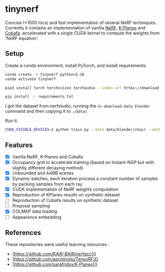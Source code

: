# tinynerf

Concise (<1000 locs) and fast implementation of several NeRF techniques. Currently it contains an implementation of vanilla [NeRF](https://arxiv.org/abs/2003.08934), [K-Planes](https://arxiv.org/abs/2301.10241) and [Cobafa](https://arxiv.org/abs/2302.01226), accelerated with a single CUDA kernel to compute the weights from 'NeRF equation'.

[](https://user-images.githubusercontent.com/53355258/227556618-2e01b870-4191-4323-b254-c13c01c428db.mp4)

## Setup

Create a conda environment, install PyTorch, and install requirements.

```bash
conda create -n tinynerf python=3.10
conda activate tinynerf

pip3 install torch torchvision torchaudio --index-url https://download.pytorch.org/whl/cu118

pip install -r requirements.txt
```

I got the dataset from nerfstudio, running the `ns-download-data blender` command and then copying it to `./data/`.

Run it:

```bash
CUDA_VISIBLE_DEVICES=1 python train.py --data data/blender/chair --method kplanes --datatype synthetic --output k_planes --batch_size 512
```

## Features

- [x] Vanilla NeRF, K-Planes and Cobafa
- [x] Occupancy grid to accelerate training (based on Instant-NGP but with slightly different decaying method)
- [x] Unbounded and AABB scenes
- [x] Dynamic batches, each iteration process a constant number of samples by packing samples from each ray
- [x] CUDA implementation of NeRF weights computation
- [x] Reproduction of KPlanes results on synthetic dataset
- [ ] Reproduction of Cobafa results on synthetic dataset
- [ ] Proposal sampling
- [x] COLMAP data loading
- [ ] Appearance embedding

## References

These repositories were useful learning resources :
- [https://github.com/KAIR-BAIR/nerfacc]()
- [https://github.com/apchenstu/TensoRF]()
- [https://github.com/sarafridov/K-Planes]()
